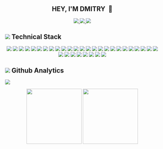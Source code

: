 <h2 align="center">HEY, I'M DMITRY &nbsp;👋</h2>

<p align="center">
    <a href="">
        <img src="https://img.shields.io/badge/-LinkedIn-ffffa0?style=for-the-badge&logo=linkedin&logoColor=0C61BF" />
    </a>
    <a href="mailto:fedi4king@gmail.com">
        <img src="https://img.shields.io/badge/-Gmail-ffffa0?style=for-the-badge&logo=gmail&logoColor=E34133" />
    </a>
    <a href="">
        <img src="https://img.shields.io/badge/-Telegram-ffffa0?style=for-the-badge&logo=twitter&logoColor=4C9BE5" />
    </a>
</p>

<h2><img src="https://img.icons8.com/glyph-neue/32/fa314a/administrative-tools.png"/>&nbsp;Technical Stack</h2>

<p align='center'>
    <img src="https://img.shields.io/badge/TypeScript-007ACC?style=for-the-badge&logo=typescript&logoColor=white" />
    <img src="https://img.shields.io/badge/JavaScript%20-%23F7DF1E.svg?&style=for-the-badge&color=F7DF1E&logo=javascript&logoColor=black" />
    <img src="https://img.shields.io/badge/React%20-%23F7DF1E.svg?&style=for-the-badge&color=61DAFB&logo=react&logoColor=black" />
    <img src="https://img.shields.io/badge/Redux%20-%23F7DF1E.svg?&style=for-the-badge&color=61DAFB&logo=redux&logoColor=black" />
    <img src="https://img.shields.io/badge/Redux Toolkit%20-%23F7DF1E.svg?&style=for-the-badge&color=61DAFB&logo=redux&logoColor=black" />
    <img src="https://img.shields.io/badge/RTK Query%20-%23F7DF1E.svg?&style=for-the-badge&color=61DAFB&logo=redux&logoColor=black" />
    <img src="https://img.shields.io/badge/React Router%20-%23F7DF1E.svg?&style=for-the-badge&color=61DAFB&logo=reactrouter&logoColor=black" />
    <img src="https://img.shields.io/badge/React Hook Form%20-%23F7DF1E.svg?&style=for-the-badge&color=61DAFB&logo=reacthookform&logoColor=black" />
    <img src="https://img.shields.io/badge/Formik%20-%23F7DF1E.svg?&style=for-the-badge&color=61DAFB&logo=formik&logoColor=black" />
    <img src="https://img.shields.io/badge/React Testing Library%20-%23F7DF1E.svg?&style=for-the-badge&color=61DAFB&logo=reacttestinglibrary&logoColor=black" />
    <img src="https://img.shields.io/badge/Jest%20-%23F7DF1E.svg?&style=for-the-badge&color=61DAFB&logo=jest&logoColor=black" />
    <img src="https://img.shields.io/badge/Selenium-43B02A?style=for-the-badge&logo=Selenium&logoColor=white" />
    <img src="https://img.shields.io/badge/Axios%20-%23F7DF1E.svg?&style=for-the-badge&color=61DAFB&logo=axios&logoColor=black" />
    <img src="https://img.shields.io/badge/HTML%20-%23F7DF1E.svg?&style=for-the-badge&color=E34F26&logo=html5&logoColor=white" />
    <img src="https://img.shields.io/badge/CSS%20-%23F7DF1E.svg?&style=for-the-badge&color=5CD8EE&logo=css3&logoColor=black" />
    <img src="https://img.shields.io/badge/Sass%20-%23F7DF1E.svg?&style=for-the-badge&color=CD6799&logo=sass&logoColor=white" />
    <img src="https://img.shields.io/badge/CSS modules%20-%23F7DF1E.svg?&style=for-the-badge&color=61DAFB&logo=cssmodules&logoColor=black" />
    <img src="https://img.shields.io/badge/Styled Components%20-%23F7DF1E.svg?&style=for-the-badge&color=61DAFB&logo=styledcomponents&logoColor=black" />
    <img src="https://img.shields.io/badge/Bootstrap%20-%23F7DF1E.svg?&style=for-the-badge&color=7044A3&logo=bootstrap&logoColor=white" /> 
    <img src="https://img.shields.io/badge/Figma%20-%23F7DF1E.svg?&style=for-the-badge&color=A259FF&logo=figma&logoColor=white" />
    <img src="https://img.shields.io/badge/Webpack-8DD6F9?style=for-the-badge&logo=Webpack&logoColor=white" />
    <img src="https://img.shields.io/badge/Vite%20-%23F7DF1E.svg?&style=for-the-badge&color=61DAFB&logo=vite&logoColor=black" />
    <img src="https://img.shields.io/badge/Babel%20-%23F7DF1E.svg?&style=for-the-badge&color=61DAFB&logo=babel&logoColor=black" />
    <img src="https://img.shields.io/badge/ESLint%20-%23F7DF1E.svg?&style=for-the-badge&color=61DAFB&logo=eslint&logoColor=black" />
    <img src="https://img.shields.io/badge/Prettier%20-%23F7DF1E.svg?&style=for-the-badge&color=61DAFB&logo=prettier&logoColor=black" />
    <img src="https://img.shields.io/badge/Python%20-%23F7DF1E.svg?&style=for-the-badge&color=115B9A&logo=python&logoColor=white" />
    <img src="https://img.shields.io/badge/Django%20-%23F7DF1E.svg?&style=for-the-badge&color=0F4B13&logo=django&logoColor=white" />
    <img src="https://img.shields.io/badge/Flask%20-%23F7DF1E.svg?&style=for-the-badge&color=1f0b47&logo=flask&logoColor=white" />
    <img src="https://img.shields.io/badge/Jira-0052CC?style=for-the-badge&logo=Jira&logoColor=white" />
    <img src="https://img.shields.io/badge/Confluence%20-%23F7DF1E.svg?&style=for-the-badge&color=61DAFB&logo=confluence&logoColor=black" />
    <img src="https://img.shields.io/badge/Git%20-%23F7DF1E.svg?&style=for-the-badge&color=abf&logo=git&logoColor=black" />
    <img src="https://img.shields.io/badge/GitHub%20-%23F7DF1E.svg?&style=for-the-badge&color=000&logo=github&logoColor=white" />
    <img src="https://img.shields.io/badge/GitLab%20-%23F7DF1E.svg?&style=for-the-badge&color=61DAFB&logo=gitlab&logoColor=black" />
</p>

<h2><img src="https://img.icons8.com/ios-glyphs/32/4a90e2/analytics.png"/>&nbsp;Github Analytics</h2>
    
![](https://komarev.com/ghpvc/?username=fedi4king&style=flat-square)

<div align='center'>
    <img height=180 src="https://github-readme-stats.vercel.app/api?username=fedi4king&theme=ambient_gradient&show_icons=true">
    <img height=180 src="https://github-readme-stats.vercel.app/api/top-langs?username=fedi4king&layout=compact&langs_count=8&theme=ambient_gradient&show_icons=true">
</div>
